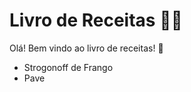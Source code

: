 # Livro de Receitas :woman_cook:

Olá! Bem vindo ao livro de receitas! :clap:

- Strogonoff de Frango
- Pave
